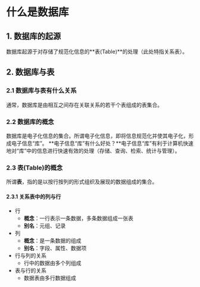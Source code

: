 # 什么是数据库

## 1. 数据库的起源

数据库起源于对存储了规范化信息的**表(Table)**的处理（此处特指关系表）。

## 2. 数据库与表

### 2.1 数据库与表有什么关系

通常，数据库是由相互之间存在关联关系的若干个表组成的表集合。

### 2.2 数据库的概念

数据库是电子化信息的集合。所谓电子化信息，即将信息规范化并使其电子化，形成电子信息“库”。
**电子信息“库”有什么好处？**电子信息“库”有利于计算机快速地对“库”中的信息进行快速有效的处理（存储、查询、检索、统计与管理）。

### 2.3 表(Table)的概念

所谓**表**，指的是以按行按列的形式组织及展现的数据组成的集合。

#### 2.3.1 关系表中的列与行

- 行
  - **概念**：一行表示一条数据，多条数据组成一张表
  - **别名**：元组、记录
- 列
  - **概念**：是一条数据的组成
  - **别名**：字段、属性、数据项
- 行与列的关系
  - 行中的数据由多个列组成
- 表与行的关系
  - 数据表由多行数据组成
